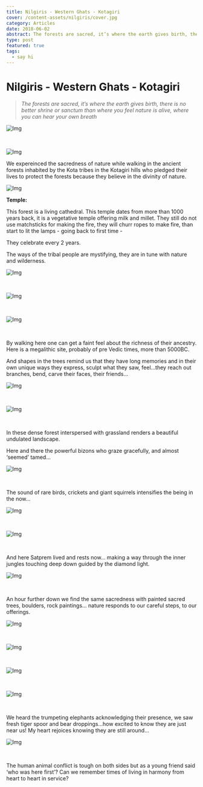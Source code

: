 ```yaml
---
title: Nilgiris - Western Ghats - Kotagiri
cover: /content-assets/nilgiris/cover.jpg
category: Articles
date: 2018-06-02
abstract: The forests are sacred, it’s where the earth gives birth, there is no better shrine or sanctum than where you feel nature is alive, where you can hear your own breath…
type: post
featured: true
tags:
  - say hi
---
```


# Nilgiris - Western Ghats - Kotagiri

> _The forests are sacred, it’s where the earth gives birth, there is no better shrine or sanctum than where you feel nature is alive, where you can hear your own breath_

![Img](/content-assets/nilgiris/img1_1280X960.jpg)

&nbsp;

![Img](/content-assets/nilgiris/img2_1280X960.jpg)

We expereinced the sacredness of nature while walking in the ancient forests inhabited by the Kota tribes in the Kotagiri hills who pledged their lives to protect the forests because they believe in the divinity of nature.

![Img](/content-assets/nilgiris/img3_1280X960.jpg)

**Temple:**

This forest is a living cathedral. This temple dates from more than 1000 years back, it is a vegetative temple offering milk and millet. They still do not use matchsticks for making the fire, they will churr ropes to make fire, than start to lit the lamps - going back to first time -

They celebrate every 2 years.

The ways of the tribal people are mystifying, they are in tune with nature and wilderness.

![Img](/content-assets/nilgiris/img4_1280X960.jpg)

&nbsp;

![Img](/content-assets/nilgiris/img5_1280X960.jpg)

&nbsp;

![Img](/content-assets/nilgiris/img6_1280X960.jpg)

&nbsp;

By walking here one can get a faint feel about the richness of their ancestry. Here is a megalithic site,  probably of pre Vedic times, more than 5000BC.

And shapes in the trees remind us that they have long memories and in their own unique ways they express, sculpt what they saw, feel…they reach out branches, bend, carve their faces, their friends…

![Img](/content-assets/nilgiris/img7_1280X960.jpg)

&nbsp;

![Img](/content-assets/nilgiris/img8_960X1280.jpg)

&nbsp;

In these dense forest interspersed with grassland renders a beautiful undulated landscape. 

Here and there the powerful bizons who graze gracefully, and almost ‘seemed’ tamed…

![Img](/content-assets/nilgiris/img9_1280X960.jpg)

&nbsp;

The sound of rare birds, crickets and giant squirrels intensifies the being in the now…

![Img](/content-assets/nilgiris/img10_1280X960.jpg)

&nbsp;

![Img](/content-assets/nilgiris/img11_1280X960.jpg)

&nbsp;

And here Satprem lived and rests now… making a way through the inner jungles touching deep down guided by the diamond light.

![Img](/content-assets/nilgiris/img12_1280X960.jpg)

&nbsp;

An hour further down we find the same sacredness with painted sacred trees, boulders, rock paintings... nature responds to our careful steps, to our offerings.

![Img](/content-assets/nilgiris/img13_1200X1280.jpg)

&nbsp;

![Img](/content-assets/nilgiris/img14_1280X960.jpg)

&nbsp;

![Img](/content-assets/nilgiris/img15_1280X960.jpg)

&nbsp;

![Img](/content-assets/nilgiris/img16_1280X922.jpg)

&nbsp;

We heard the trumpeting elephants acknowledging their presence, we saw fresh tiger spoor and bear droppings…how excited to know they are just near us! My heart rejoices knowing they are still around…

![Img](/content-assets/nilgiris/img17_1280X960.jpg)

&nbsp;

The human animal conflict is tough on both sides but as a young friend said ‘who was here first’? Can we remember times of living in harmony from heart to heart in service?

